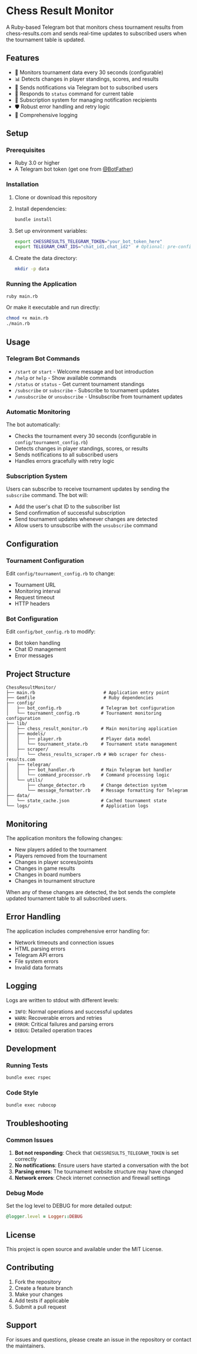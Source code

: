# Chess Result Monitor

A Ruby-based Telegram bot that monitors chess tournament results from chess-results.com and sends real-time updates to subscribed users when the tournament table is updated.

## Features

- 🔄 Monitors tournament data every 30 seconds (configurable)
- 📊 Detects changes in player standings, scores, and results
- 🤖 Sends notifications via Telegram bot to subscribed users
- 📱 Responds to `status` command for current table
- 👥 Subscription system for managing notification recipients
- 🛡️ Robust error handling and retry logic
- 📝 Comprehensive logging

## Setup

### Prerequisites

- Ruby 3.0 or higher
- A Telegram bot token (get one from [@BotFather](https://t.me/botfather))

### Installation

1. Clone or download this repository
2. Install dependencies:
   ```bash
   bundle install
   ```

3. Set up environment variables:
   ```bash
   export CHESSRESULTS_TELEGRAM_TOKEN="your_bot_token_here"
   export TELEGRAM_CHAT_IDS="chat_id1,chat_id2"  # Optional: pre-configure chat IDs
   ```

4. Create the data directory:
   ```bash
   mkdir -p data
   ```

### Running the Application

```bash
ruby main.rb
```

Or make it executable and run directly:
```bash
chmod +x main.rb
./main.rb
```

## Usage

### Telegram Bot Commands

- `/start` or `start` - Welcome message and bot introduction
- `/help` or `help` - Show available commands
- `/status` or `status` - Get current tournament standings
- `/subscribe` or `subscribe` - Subscribe to tournament updates
- `/unsubscribe` or `unsubscribe` - Unsubscribe from tournament updates

### Automatic Monitoring

The bot automatically:
- Checks the tournament every 30 seconds (configurable in `config/tournament_config.rb`)
- Detects changes in player standings, scores, or results
- Sends notifications to all subscribed users
- Handles errors gracefully with retry logic

### Subscription System

Users can subscribe to receive tournament updates by sending the `subscribe` command. The bot will:
- Add the user's chat ID to the subscriber list
- Send confirmation of successful subscription
- Send tournament updates whenever changes are detected
- Allow users to unsubscribe with the `unsubscribe` command

## Configuration

### Tournament Configuration

Edit `config/tournament_config.rb` to change:
- Tournament URL
- Monitoring interval
- Request timeout
- HTTP headers

### Bot Configuration

Edit `config/bot_config.rb` to modify:
- Bot token handling
- Chat ID management
- Error messages

## Project Structure

```
ChessResultMonitor/
├── main.rb                          # Application entry point
├── Gemfile                          # Ruby dependencies
├── config/
│   ├── bot_config.rb               # Telegram bot configuration
│   └── tournament_config.rb        # Tournament monitoring configuration
├── lib/
│   ├── chess_result_monitor.rb     # Main monitoring application
│   ├── models/
│   │   ├── player.rb               # Player data model
│   │   └── tournament_state.rb     # Tournament state management
│   ├── scraper/
│   │   └── chess_results_scraper.rb # Web scraper for chess-results.com
│   ├── telegram/
│   │   ├── bot_handler.rb          # Main Telegram bot handler
│   │   └── command_processor.rb    # Command processing logic
│   └── utils/
│       ├── change_detector.rb      # Change detection system
│       └── message_formatter.rb    # Message formatting for Telegram
├── data/
│   └── state_cache.json            # Cached tournament state
└── logs/                           # Application logs
```

## Monitoring

The application monitors the following changes:
- New players added to the tournament
- Players removed from the tournament
- Changes in player scores/points
- Changes in game results
- Changes in board numbers
- Changes in tournament structure

When any of these changes are detected, the bot sends the complete updated tournament table to all subscribed users.

## Error Handling

The application includes comprehensive error handling for:
- Network timeouts and connection issues
- HTML parsing errors
- Telegram API errors
- File system errors
- Invalid data formats

## Logging

Logs are written to stdout with different levels:
- `INFO`: Normal operations and successful updates
- `WARN`: Recoverable errors and retries
- `ERROR`: Critical failures and parsing errors
- `DEBUG`: Detailed operation traces

## Development

### Running Tests

```bash
bundle exec rspec
```

### Code Style

```bash
bundle exec rubocop
```

## Troubleshooting

### Common Issues

1. **Bot not responding**: Check that `CHESSRESULTS_TELEGRAM_TOKEN` is set correctly
2. **No notifications**: Ensure users have started a conversation with the bot
3. **Parsing errors**: The tournament website structure may have changed
4. **Network errors**: Check internet connection and firewall settings

### Debug Mode

Set the log level to DEBUG for more detailed output:
```ruby
@logger.level = Logger::DEBUG
```

## License

This project is open source and available under the MIT License.

## Contributing

1. Fork the repository
2. Create a feature branch
3. Make your changes
4. Add tests if applicable
5. Submit a pull request

## Support

For issues and questions, please create an issue in the repository or contact the maintainers.
